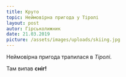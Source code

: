 ```yaml
---
title: Круто
topic: Неймовірна пригода у Тіролі
layout: post
autor: Гірськолижник
date: 21.03.2019
picture: /assets/images/uploads/skiing.jpg
---
```

Неймовірна пригода трапилася в _Тіролі_. 

Там випав **сніг!**
